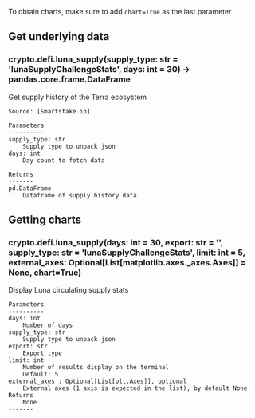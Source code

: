 To obtain charts, make sure to add `chart=True` as the last parameter

## Get underlying data 
### crypto.defi.luna_supply(supply_type: str = 'lunaSupplyChallengeStats', days: int = 30) -> pandas.core.frame.DataFrame

Get supply history of the Terra ecosystem

    Source: [Smartstake.io]

    Parameters
    ----------
    supply_type: str
        Supply type to unpack json
    days: int
        Day count to fetch data

    Returns
    -------
    pd.DataFrame
        Dataframe of supply history data

## Getting charts 
### crypto.defi.luna_supply(days: int = 30, export: str = '', supply_type: str = 'lunaSupplyChallengeStats', limit: int = 5, external_axes: Optional[List[matplotlib.axes._axes.Axes]] = None, chart=True)

Display Luna circulating supply stats

    Parameters
    ----------
    days: int
        Number of days
    supply_type: str
        Supply type to unpack json
    export: str
        Export type
    limit: int
        Number of results display on the terminal
        Default: 5
    external_axes : Optional[List[plt.Axes]], optional
        External axes (1 axis is expected in the list), by default None
    Returns
        None
    -------
